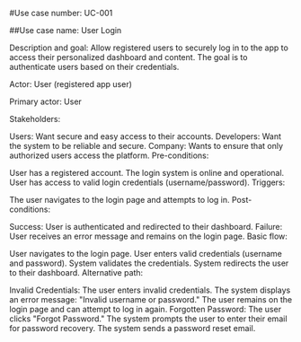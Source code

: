 #Use case number: UC-001

##Use case name: User Login

Description and goal: Allow registered users to securely log in to the app to access their personalized dashboard and content. The goal is to authenticate users based on their credentials.

Actor: User (registered app user)

Primary actor: User

Stakeholders:

Users: Want secure and easy access to their accounts.
Developers: Want the system to be reliable and secure.
Company: Wants to ensure that only authorized users access the platform.
Pre-conditions:

User has a registered account.
The login system is online and operational.
User has access to valid login credentials (username/password).
Triggers:

The user navigates to the login page and attempts to log in.
Post-conditions:

Success: User is authenticated and redirected to their dashboard.
Failure: User receives an error message and remains on the login page.
Basic flow:

User navigates to the login page.
User enters valid credentials (username and password).
System validates the credentials.
System redirects the user to their dashboard.
Alternative path:

Invalid Credentials:
The user enters invalid credentials.
The system displays an error message: "Invalid username or password."
The user remains on the login page and can attempt to log in again.
Forgotten Password:
The user clicks "Forgot Password."
The system prompts the user to enter their email for password recovery.
The system sends a password reset email.

